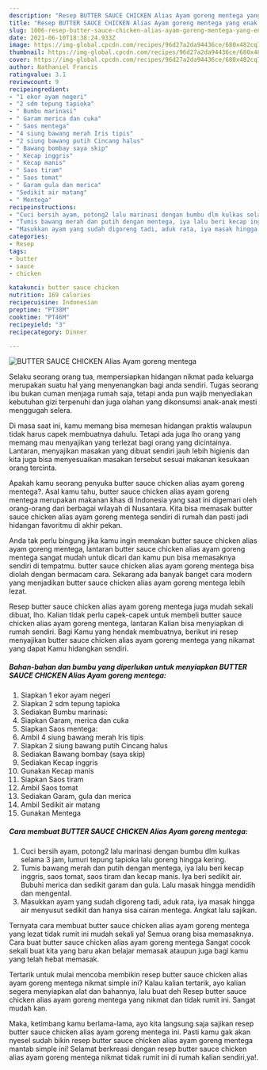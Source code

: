 ```yaml
---
description: "Resep BUTTER SAUCE CHICKEN Alias Ayam goreng mentega yang enak dan Mudah Dibuat"
title: "Resep BUTTER SAUCE CHICKEN Alias Ayam goreng mentega yang enak dan Mudah Dibuat"
slug: 1006-resep-butter-sauce-chicken-alias-ayam-goreng-mentega-yang-enak-dan-mudah-dibuat
date: 2021-06-10T18:38:24.933Z
image: https://img-global.cpcdn.com/recipes/96d27a2da94436ce/680x482cq70/butter-sauce-chicken-alias-ayam-goreng-mentega-foto-resep-utama.jpg
thumbnail: https://img-global.cpcdn.com/recipes/96d27a2da94436ce/680x482cq70/butter-sauce-chicken-alias-ayam-goreng-mentega-foto-resep-utama.jpg
cover: https://img-global.cpcdn.com/recipes/96d27a2da94436ce/680x482cq70/butter-sauce-chicken-alias-ayam-goreng-mentega-foto-resep-utama.jpg
author: Nathaniel Francis
ratingvalue: 3.1
reviewcount: 9
recipeingredient:
- "1 ekor ayam negeri"
- "2 sdm tepung tapioka"
- " Bumbu marinasi"
- " Garam merica dan cuka"
- " Saos mentega"
- "4 siung bawang merah Iris tipis"
- "2 siung bawang putih Cincang halus"
- " Bawang bombay saya skip"
- " Kecap inggris"
- " Kecap manis"
- " Saos tiram"
- " Saos tomat"
- " Garam gula dan merica"
- "Sedikit air matang"
- " Mentega"
recipeinstructions:
- "Cuci bersih ayam, potong2 lalu marinasi dengan bumbu dlm kulkas selama 3 jam, lumuri tepung tapioka lalu goreng hingga kering."
- "Tumis bawang merah dan putih dengan mentega, iya lalu beri kecap inggris, saos tomat, saos tiram dan kecap manis. Iya beri sedikit air. Bubuhi merica dan sedikit garam dan gula. Lalu masak hingga mendidih dan mengental."
- "Masukkan ayam yang sudah digoreng tadi, aduk rata, iya masak hingga air menyusut sedikit dan hanya sisa cairan mentega. Angkat lalu sajikan."
categories:
- Resep
tags:
- butter
- sauce
- chicken

katakunci: butter sauce chicken 
nutrition: 169 calories
recipecuisine: Indonesian
preptime: "PT38M"
cooktime: "PT46M"
recipeyield: "3"
recipecategory: Dinner

---
```



![BUTTER SAUCE CHICKEN Alias Ayam goreng mentega](https://img-global.cpcdn.com/recipes/96d27a2da94436ce/680x482cq70/butter-sauce-chicken-alias-ayam-goreng-mentega-foto-resep-utama.jpg)

Selaku seorang orang tua, mempersiapkan hidangan nikmat pada keluarga merupakan suatu hal yang menyenangkan bagi anda sendiri. Tugas seorang ibu bukan cuman menjaga rumah saja, tetapi anda pun wajib menyediakan kebutuhan gizi terpenuhi dan juga olahan yang dikonsumsi anak-anak mesti menggugah selera.

Di masa  saat ini, kamu memang bisa memesan hidangan praktis walaupun tidak harus capek membuatnya dahulu. Tetapi ada juga lho orang yang memang mau menyajikan yang terlezat bagi orang yang dicintainya. Lantaran, menyajikan masakan yang dibuat sendiri jauh lebih higienis dan kita juga bisa menyesuaikan masakan tersebut sesuai makanan kesukaan orang tercinta. 



Apakah kamu seorang penyuka butter sauce chicken alias ayam goreng mentega?. Asal kamu tahu, butter sauce chicken alias ayam goreng mentega merupakan makanan khas di Indonesia yang saat ini digemari oleh orang-orang dari berbagai wilayah di Nusantara. Kita bisa memasak butter sauce chicken alias ayam goreng mentega sendiri di rumah dan pasti jadi hidangan favoritmu di akhir pekan.

Anda tak perlu bingung jika kamu ingin memakan butter sauce chicken alias ayam goreng mentega, lantaran butter sauce chicken alias ayam goreng mentega sangat mudah untuk dicari dan kamu pun bisa memasaknya sendiri di tempatmu. butter sauce chicken alias ayam goreng mentega bisa diolah dengan bermacam cara. Sekarang ada banyak banget cara modern yang menjadikan butter sauce chicken alias ayam goreng mentega lebih lezat.

Resep butter sauce chicken alias ayam goreng mentega juga mudah sekali dibuat, lho. Kalian tidak perlu capek-capek untuk membeli butter sauce chicken alias ayam goreng mentega, lantaran Kalian bisa menyiapkan di rumah sendiri. Bagi Kamu yang hendak membuatnya, berikut ini resep menyajikan butter sauce chicken alias ayam goreng mentega yang nikamat yang dapat Kamu hidangkan sendiri.

<!--inarticleads1-->

##### Bahan-bahan dan bumbu yang diperlukan untuk menyiapkan BUTTER SAUCE CHICKEN Alias Ayam goreng mentega:

1. Siapkan 1 ekor ayam negeri
1. Siapkan 2 sdm tepung tapioka
1. Sediakan  Bumbu marinasi:
1. Siapkan  Garam, merica dan cuka
1. Siapkan  Saos mentega:
1. Ambil 4 siung bawang merah Iris tipis
1. Siapkan 2 siung bawang putih Cincang halus
1. Sediakan  Bawang bombay (saya skip)
1. Sediakan  Kecap inggris
1. Gunakan  Kecap manis
1. Siapkan  Saos tiram
1. Ambil  Saos tomat
1. Sediakan  Garam, gula dan merica
1. Ambil Sedikit air matang
1. Gunakan  Mentega




<!--inarticleads2-->

##### Cara membuat BUTTER SAUCE CHICKEN Alias Ayam goreng mentega:

1. Cuci bersih ayam, potong2 lalu marinasi dengan bumbu dlm kulkas selama 3 jam, lumuri tepung tapioka lalu goreng hingga kering.
1. Tumis bawang merah dan putih dengan mentega, iya lalu beri kecap inggris, saos tomat, saos tiram dan kecap manis. Iya beri sedikit air. Bubuhi merica dan sedikit garam dan gula. Lalu masak hingga mendidih dan mengental.
1. Masukkan ayam yang sudah digoreng tadi, aduk rata, iya masak hingga air menyusut sedikit dan hanya sisa cairan mentega. Angkat lalu sajikan.




Ternyata cara membuat butter sauce chicken alias ayam goreng mentega yang lezat tidak rumit ini mudah sekali ya! Semua orang bisa memasaknya. Cara buat butter sauce chicken alias ayam goreng mentega Sangat cocok sekali buat kita yang baru akan belajar memasak ataupun juga bagi kamu yang telah hebat memasak.

Tertarik untuk mulai mencoba membikin resep butter sauce chicken alias ayam goreng mentega nikmat simple ini? Kalau kalian tertarik, ayo kalian segera menyiapkan alat dan bahannya, lalu buat deh Resep butter sauce chicken alias ayam goreng mentega yang nikmat dan tidak rumit ini. Sangat mudah kan. 

Maka, ketimbang kamu berlama-lama, ayo kita langsung saja sajikan resep butter sauce chicken alias ayam goreng mentega ini. Pasti kamu gak akan nyesel sudah bikin resep butter sauce chicken alias ayam goreng mentega mantab simple ini! Selamat berkreasi dengan resep butter sauce chicken alias ayam goreng mentega nikmat tidak rumit ini di rumah kalian sendiri,ya!.

